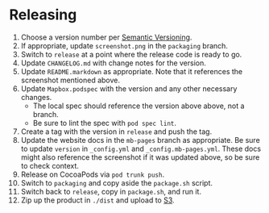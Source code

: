 # Releasing

1. Choose a version number per [Semantic Versioning](http://semver.org/). 
1. If appropriate, update `screenshot.png` in the `packaging` branch. 
1. Switch to `release` at a point where the release code is ready to go. 
1. Update `CHANGELOG.md` with change notes for the version. 
1. Update `README.markdown` as appropriate. Note that it references the screenshot mentioned above. 
1. Update `Mapbox.podspec` with the version and any other necessary changes. 
    - The local spec should reference the version above above, not a branch. 
    - Be sure to lint the spec with `pod spec lint`. 
1. Create a tag with the version in `release` and push the tag. 
1. Update the website docs in the `mb-pages` branch as appropriate. Be sure to update `version` in `_config.yml` and `_config.mb-pages.yml`. These docs might also reference the screenshot if it was updated above, so be sure to check context. 
1. Release on CocoaPods via `pod trunk push`. 
1. Switch to `packaging` and copy aside the `package.sh` script. 
1. Switch back to `release`, copy in `package.sh`, and run it. 
1. Zip up the product in `./dist` and upload to [S3](http://mapbox-ios-sdk.s3.amazonaws.com/index.html). 
